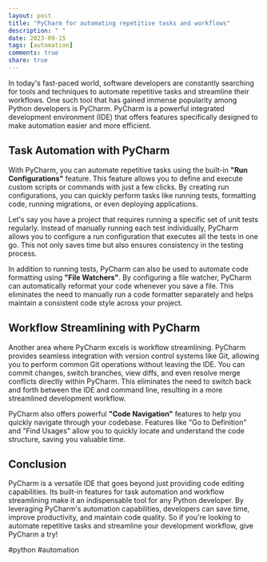 ```yaml
---
layout: post
title: "PyCharm for automating repetitive tasks and workflows"
description: " "
date: 2023-09-15
tags: [automation]
comments: true
share: true
---
```


In today's fast-paced world, software developers are constantly searching for tools and techniques to automate repetitive tasks and streamline their workflows. One such tool that has gained immense popularity among Python developers is PyCharm. PyCharm is a powerful integrated development environment (IDE) that offers features specifically designed to make automation easier and more efficient. 

## Task Automation with PyCharm

With PyCharm, you can automate repetitive tasks using the built-in **"Run Configurations"** feature. This feature allows you to define and execute custom scripts or commands with just a few clicks. By creating run configurations, you can quickly perform tasks like running tests, formatting code, running migrations, or even deploying applications. 

Let's say you have a project that requires running a specific set of unit tests regularly. Instead of manually running each test individually, PyCharm allows you to configure a run configuration that executes all the tests in one go. This not only saves time but also ensures consistency in the testing process.

In addition to running tests, PyCharm can also be used to automate code formatting using **"File Watchers"**. By configuring a file watcher, PyCharm can automatically reformat your code whenever you save a file. This eliminates the need to manually run a code formatter separately and helps maintain a consistent code style across your project.

## Workflow Streamlining with PyCharm

Another area where PyCharm excels is workflow streamlining. PyCharm provides seamless integration with version control systems like Git, allowing you to perform common Git operations without leaving the IDE. You can commit changes, switch branches, view diffs, and even resolve merge conflicts directly within PyCharm. This eliminates the need to switch back and forth between the IDE and command line, resulting in a more streamlined development workflow.

PyCharm also offers powerful **"Code Navigation"** features to help you quickly navigate through your codebase. Features like "Go to Definition" and "Find Usages" allow you to quickly locate and understand the code structure, saving you valuable time.

## Conclusion

PyCharm is a versatile IDE that goes beyond just providing code editing capabilities. Its built-in features for task automation and workflow streamlining make it an indispensable tool for any Python developer. By leveraging PyCharm's automation capabilities, developers can save time, improve productivity, and maintain code quality. So if you're looking to automate repetitive tasks and streamline your development workflow, give PyCharm a try! 

#python #automation